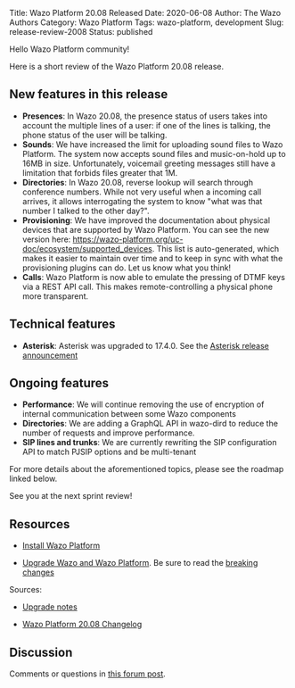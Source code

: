 Title: Wazo Platform 20.08 Released
Date: 2020-06-08
Author: The Wazo Authors
Category: Wazo Platform
Tags: wazo-platform, development
Slug: release-review-2008
Status: published

Hello Wazo Platform community!

Here is a short review of the Wazo Platform 20.08 release.

## New features in this release

* **Presences**: In Wazo 20.08, the presence status of users takes into account the multiple lines of a user: if one of the lines is talking, the phone status of the user will be talking.
* **Sounds**: We have increased the limit for uploading sound files to Wazo Platform. The system now accepts sound files and music-on-hold up to 16MB in size. Unfortunately, voicemail greeting messages still have a limitation that forbids files greater that 1M.
* **Directories**: In Wazo 20.08, reverse lookup will search through conference numbers. While not very useful when a incoming call arrives, it allows interrogating the system to know "what was that number I talked to the other day?".
* **Provisioning**: We have improved the documentation about physical devices that are supported by Wazo Platform. You can see the new version here: https://wazo-platform.org/uc-doc/ecosystem/supported_devices. This list is auto-generated, which makes it easier to maintain over time and to keep in sync with what the provisioning plugins can do. Let us know what you think!
* **Calls**: Wazo Platform is now able to emulate the pressing of DTMF keys via a REST API call. This makes remote-controlling a physical phone more transparent.

## Technical features

* **Asterisk**: Asterisk was upgraded to 17.4.0. See the [Asterisk release announcement](https://www.asterisk.org/downloads/asterisk-news/asterisk-1740-now-available)

## Ongoing features

* **Performance**: We will continue removing the use of encryption of internal communication between some Wazo components
* **Directories**: We are adding a GraphQL API in wazo-dird to reduce the number of requests and improve performance.
* **SIP lines and trunks**: We are currently rewriting the SIP configuration API to match PJSIP options and be multi-tenant

For more details about the aforementioned topics, please see the roadmap linked below.

See you at the next sprint review!

## Resources

* [Install Wazo Platform](/install)

* [Upgrade Wazo and Wazo Platform](/uc-doc/upgrade/). Be sure to read the [breaking changes](/uc-doc/upgrade/upgrade_notes#20-08)

Sources:

* [Upgrade notes](/uc-doc/upgrade/upgrade_notes#20-08)

* [Wazo Platform 20.08 Changelog](https://wazo-dev.atlassian.net/secure/ReleaseNote.jspa?projectId=10011&version=10096)

## Discussion

Comments or questions in [this forum post](https://wazo-platform.discourse.group/t/blog-wazo-platform-20-08-released).
